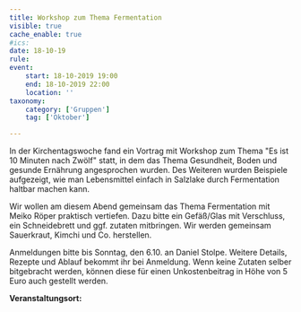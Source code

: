 ```yaml
---
title: Workshop zum Thema Fermentation
visible: true
cache_enable: true
#ics: 
date: 18-10-19
rule: 
event:
	start: 18-10-2019 19:00
	end: 18-10-2019 22:00
	location: ''
taxonomy:
	category: ['Gruppen']
	tag: ['Oktober']

---
```

In der Kirchentagswoche fand ein Vortrag mit Workshop zum Thema "Es ist 10 Minuten nach Zwölf" statt, in dem das Thema Gesundheit, Boden und gesunde Ernährung angesprochen wurden. Des Weiteren wurden Beispiele aufgezeigt, wie man Lebensmittel einfach in Salzlake durch Fermentation haltbar machen kann.

Wir wollen am diesem Abend gemeinsam das Thema Fermentation mit Meiko Röper praktisch vertiefen. Dazu bitte ein Gefäß/Glas mit Verschluss, ein Schneidebrett und ggf. zutaten mitbringen. Wir werden gemeinsam Sauerkraut, Kimchi und Co. herstellen.

Anmeldungen bitte bis Sonntag, den 6.10. an Daniel Stolpe. Weitere Details, Rezepte und Ablauf bekommt ihr bei Anmeldung. Wenn keine Zutaten selber bitgebracht werden, können diese für einen Unkostenbeitrag in Höhe von 5 Euro auch gestellt werden.



**Veranstaltungsort:** 

